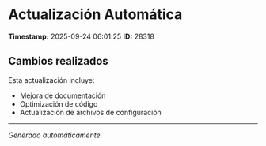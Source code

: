 # Actualización Automática

**Timestamp:** 2025-09-24 06:01:25
**ID:** 28318

## Cambios realizados

Esta actualización incluye:
- Mejora de documentación
- Optimización de código
- Actualización de archivos de configuración

---
*Generado automáticamente*
